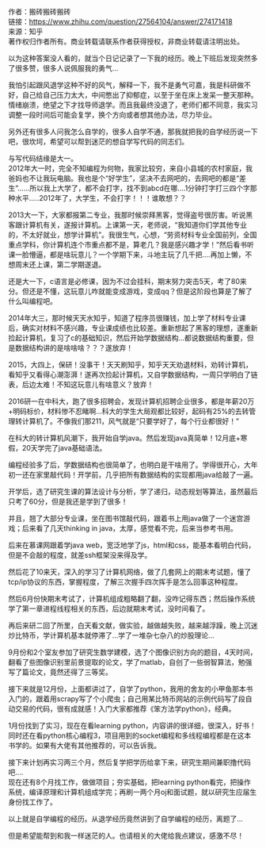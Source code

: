 作者：搬砖搬砖搬砖  
链接：https://www.zhihu.com/question/27564104/answer/274171418  
来源：知乎  
著作权归作者所有。商业转载请联系作者获得授权，非商业转载请注明出处。  
  

以为这种答案没人看的，就当个日记记录了一下我的经历。晚上下班后发现突然多了很多赞，很多人说佩服我的勇气...

我怕引起跟风退学这种不好的风气，解释一下，我不是勇气可嘉，我是科研做不好，自己给自己压力太大，中间憋出了抑郁症，以至于坐在床上发呆一整天那种。情绪崩溃，绝望之下才找导师退学。而且我最终没退了，老师们都不同意，我实习调整一段时间后可能会复学，换个方向或者想其他办法，尽力毕业。

另外还有很多人问我怎么自学的，很多人自学不通，那我就把我的自学经历说一下吧，很坎坷，希望可以帮到迷茫的想自学写代码的同志们。

与写代码结缘是大一。  
2012年大一时，完全不知编程为何物，我家比较穷，来自小县城的农村家庭，我爸妈也不让我玩电脑。我也是个“好学生”，坚决不去网吧的，去网吧的都是“差生”......所以我上大学了，都不会打字，找不到abcd在哪....1分钟打字打三四个字那种水平.....2012年了，大学生，不会打字！！！谁敢想？？

  
2013大一下，大家都报第二专业，我那时候崇拜黑客，觉得盗号很厉害。听说黑客跟计算机有关，遂报计算机。上课第一天，老师说，“我知道你们学其他专业的，不太好就业，想学计算机”。我很生气，心想，“劳资材料专业全国前列，全国重点学科，你计算机连个市重点都不是，算老几？我是感兴趣才学！”然后看书听课一脸懵逼，都是啥玩意儿？一个学期下来，斗地主玩了几千把....再加上懒，不想周末还上课，第二学期遂退。

  
还是大一下，c语言是必修课，因为不过会挂科，期末努力突击5天，考了80来分。但还是不懂，这玩意儿咋就能变成游戏，变成qq？但是这阶段也算是了解了什么叫编程吧。

2014年大三，那时候天天水知乎，知道了程序员很赚钱，加上学了材料专业课后，确实对材料不感兴趣，专业课成绩也比较差。重新想起了黑客的理想，遂重新捡起计算机，复习了c的基础知识，然后开始学数据结构...都说数据结构重要，但是数据结构讲的是啥啥啥？？？遂放弃！

2015，大四上，保研！没事干！天天刷知乎，知乎天天劝退材料，劝转计算机，看知乎又看得心潮澎湃！遂再次捡起计算机，又自学数据结构，一周只学明白了链表，后边太难！不知这玩意儿有啥意义？放弃！

2016研一在中科大，跑了很多招聘会，发现计算机招聘企业很多，都是年薪20万+明码标价，材料惨不忍睹啊...科大的学生大局观都比较好，起码有25%的去转管理转计算机了。不像我们那211，风气就是“只要学好了，每个行业都很好！”

在科大的转计算机风潮下，我开始自学java。然后发现java真简单！12月底+寒假，20天学完了java基础语法。

编程经验多了后，学数据结构也很简单了，也明白是干啥用了。学得很开心，大年初一还在家里敲代码！开学前，几乎把所有数据结构的实现都用java给敲了一遍。

开学后，选了研究生课的算法设计与分析，学了递归，动态规划等算法，虽然最后只考了60分，但是我还是学到了很多！

并且，翘了大部分专业课，坐在图书馆敲代码，跟着书上用java做了一个迷宫游戏；后来看了几天thinking in java，太厚，感觉看不完，后来当参考书用。

后来在慕课网跟着学java web，宽泛地学了js，html和css，能基本看明白代码，但是不会敲的程度，就差ssh框架没来得及学。

然后花了10来天，深入的学习了计算机网络，做了几套网上的期末考试题，懂了tcp/ip协议的东西，掌握程度，了解三次握手四次挥手是怎么回事这种程度。

然后6月份快期末考试了，计算机组成粗略翻了翻，没咋记得东西；然后操作系统学了第一章进程线程相关的东西，后边就期末考试，没时间看了。

再后来研二回了所里，白天看文献，做实验，越做越失败，越来越浮躁，晚上沉迷炒比特币，学计算机基本就停滞了...学了一堆杂七杂八的炒股理论...

9月份和2个室友参加了研究生数学建模，选了个图像识别方向的题目，4天时间，翻看了些图像识别里前景提取的论文，学了matlab，自创了一些弱智算法，勉强写了篇论文，竟然还得了三等奖。

接下来就是12月份，上面都讲过了，自学了python，我用的舍友的小甲鱼那本书入门的，跟着用scrapy写了个小爬虫；自己用某比特币网站的示例代码写了段自动交易的代码，很有成就感！入门大家都推荐《笨方法学python》，经典。

1月份找到了实习，现在在看learning python，内容讲的很详细，很深入，好书！同时还在看python核心编程3，项目用到的socket编程和多线程编程都是在这本书学的。如果有大佬有其他推荐的，可以告诉我。

接下来计划再实习两三个月，然后复学把学历给拿下来，研究生期间兼职撸代码吧....  
现在还有8个月找工作，做做项目；夯实基础，把learning python看完，把操作系统，编译原理和计算机组成学完；再刷一两个月oj和面试题，就以研究生应届生身份找工作了。

以上就是自学编程的经历。从退学经历竟然讲到了自学编程的经历，离题了...

但是希望能帮到和我一样迷茫的人。也请相关的大佬给我点建议，感激不尽！


























































































































































